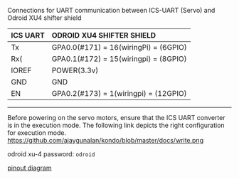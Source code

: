 Connections for UART communication between ICS-UART (Servo) and Odroid XU4 shifter shield 

| ICS UART         | ODROID XU4 SHIFTER SHIELD                                |  
|:----------       |:-------------                                          |
| Tx               |GPA0.0(#171) = 16(wiringPi) = (6GPIO)|
| Rx(              |GPA0.1(#172) = 15(wiringpi) = (8GPIO)|  
| IOREF            |POWER(3.3v)                          |  
| GND              |GND                                  |  
| EN               |GPA0.2(#173) = 1(wiringpi) = (12GPIO)|  

-----------
Before powering on the servo motors, ensure that the ICS UART converter is in the execution mode. The following link depicts the right configuration for execution mode. https://github.com/ajaygunalan/kondo/blob/master/docs/write.png

odroid xu-4 password: `odroid`

[pinout diagram](https://wiki.odroid.com/odroid-xu4/hardware/expansion_connectors#gpio_map_for_wiringpi_library_shifter-shield_40_pin)

